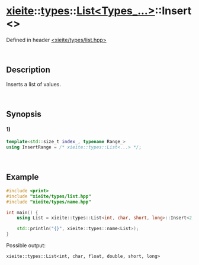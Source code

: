 # [xieite](../../../../../xieite.md)\:\:[types](../../../../../types.md)\:\:[List<Types_...>](../../../list.md)\:\:Insert\<\>
Defined in header [<xieite/types/list.hpp>](../../../../../../include/xieite/types/list.hpp)

&nbsp;

## Description
Inserts a list of values.

&nbsp;

## Synopsis
#### 1)
```cpp
template<std::size_t index_, typename Range_>
using InsertRange = /* xieite::types::List<...> */;
```

&nbsp;

## Example
```cpp
#include <print>
#include "xieite/types/list.hpp"
#include "xieite/types/name.hpp"

int main() {
    using List = xieite::types::List<int, char, short, long>::Insert<2, xieite::types::List<float, double>>;

    std::println("{}", xieite::types::name<List>);
}
```
Possible output:
```
xieite::types::List<int, char, float, double, short, long>
```
